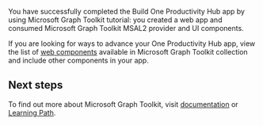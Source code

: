 You have successfully completed the Build One Productivity Hub app by using Microsoft Graph Toolkit tutorial: you created a web app and consumed Microsoft Graph Toolkit MSAL2 provider and UI components.

If you are looking for ways to advance your One Productivity Hub app, view the list of [web components](https://docs.microsoft.com/en-us/graph/toolkit/overview#components) available in Microsoft Graph Toolkit collection and include other components in your app.

## Next steps

To find out more about Microsoft Graph Toolkit, visit [documentation](https://docs.microsoft.com/en-us/graph/toolkit/overview) or [Learning Path](https://docs.microsoft.com/en-us/learn/paths/m365-msgraph-toolkit).
